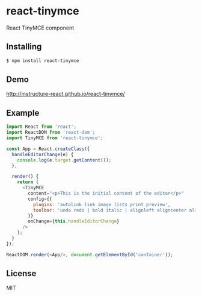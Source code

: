# react-tinymce

React TinyMCE component

## Installing

```bash
$ npm install react-tinymce
```

## Demo

http://instructure-react.github.io/react-tinymce/

## Example

```js
import React from 'react';
import ReactDOM from 'react-dom';
import TinyMCE from 'react-tinymce';

const App = React.createClass({
  handleEditorChange(e) {
    console.log(e.target.getContent());
  },

  render() {
    return (
      <TinyMCE
        content="<p>This is the initial content of the editor</p>"
        config={{
          plugins: 'autolink link image lists print preview',
          toolbar: 'undo redo | bold italic | alignleft aligncenter alignright'
        }}
        onChange={this.handleEditorChange}
      />
    );
  }
});

ReactDOM.render(<App/>, document.getElementById('container'));
```

## License

MIT
